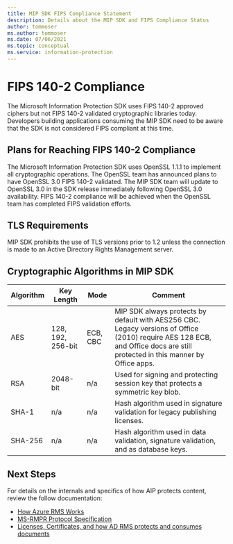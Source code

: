 ```yaml
---
title: MIP SDK FIPS Compliance Statement
description: Details about the MIP SDK and FIPS Compliance Status
author: tommoser
ms.author: tommoser
ms.date: 07/06/2021
ms.topic: conceptual
ms.service: information-protection
---
```


# FIPS 140-2 Compliance

The Microsoft Information Protection SDK uses FIPS 140-2 approved ciphers but not FIPS 140-2 validated cryptographic libraries today. Developers building applications consuming the MIP SDK need to be aware that the SDK is not considered FIPS compliant at this time.

## Plans for Reaching FIPS 140-2 Compliance

The Microsoft Information Protection SDK uses OpenSSL 1.1.1 to implement all cryptographic operations. The OpenSSL team has announced plans to have OpenSSL 3.0 FIPS 140-2 validated. The MIP SDK team will update to OpenSSL 3.0 in the SDK release immediately following OpenSSL 3.0 availability. FIPS 140-2 compliance will be achieved when the OpenSSL team has completed FIPS validation efforts.

## TLS Requirements

MIP SDK prohibits the use of TLS versions prior to 1.2 unless the connection is made to an Active Directory Rights Management server.

## Cryptographic Algorithms in MIP SDK

| Algorithm | Key Length        | Mode     | Comment                                                                                                                                                       |
| --------- | ----------------- | -------- | ------------------------------------------------------------------------------------------------------------------------------------------------------------- |
| AES       | 128, 192, 256-bit | ECB, CBC | MIP SDK always protects by default with AES256 CBC. Legacy versions of Office (2010) require AES 128 ECB, and Office docs are still protected in this manner by Office apps. |
| RSA       | 2048-bit          | n/a      | Used for signing and protecting session key that protects a symmetric key blob.                                                                               |
| SHA-1     | n/a               | n/a      | Hash algorithm used in signature validation for legacy publishing licenses.                                                                                             |
| SHA-256   | n/a               | n/a      | Hash algorithm used in data validation, signature validation, and as database keys.                                                                                     |

## Next Steps

For details on the internals and specifics of how AIP protects content, review the follow documentation:
  - [How Azure RMS Works](https://docs.microsoft.com/azure/information-protection/how-does-it-work)
  - [MS-RMPR Protocol Specification](https://docs.microsoft.com/en-us/openspecs/windows_protocols/ms-rmpr/d8ed4b1e-e605-4668-b173-6312cba6977e)
  - [Licenses, Certificates, and how AD RMS protects and consumes documents](https://techcommunity.microsoft.com/t5/security-compliance-and-identity/licenses-and-certificates-and-how-ad-rms-protects-and-consumes/ba-p/247309)